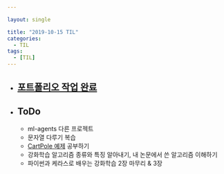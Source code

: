 ```yaml
---

layout: single

title: "2019-10-15 TIL"
categories:
  - TIL
tags:
  - [TIL]
---
```




- ## [포트폴리오 작업 완료](https://github.com/JangHyeonJun/CPPStudy/tree/master/SpawningSimulator)

  
  
  


- ## ToDo

  - ml-agents 다른 프로젝트
  - 문자열 다루기 복습
  - [CartPole 예제](http://www.modulabs.co.kr/RL_library/3192) 공부하기
  - 강화학습 알고리즘 종류와 특징 알아내기, 내 논문에서 쓴 알고리즘 이해하기
  - 파이썬과 케라스로 배우는 강화학습 2장 마무리 & 3장


